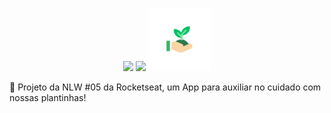 <p align="center">
  <img src=https://img.shields.io/badge/last%20commit-24%2F04%2F2021-03BB85/>
  <img src=https://img.shields.io/badge/license-MIT-03BB85/>

  <img src="./assets/adaptive-icon.png" height="20%" width="20%"/>
</p


🌱 Projeto da NLW #05 da Rocketseat, um App para auxiliar no cuidado com nossas plantinhas!

